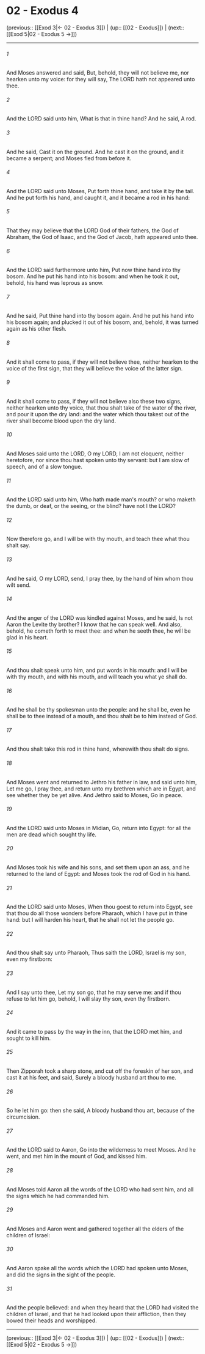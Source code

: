 # 02 - Exodus 4

(previous:: [[Exod 3|← 02 - Exodus 3]]) | (up:: [[02 - Exodus]]) | (next:: [[Exod 5|02 - Exodus 5 →]])

***


###### 1 
And Moses answered and said, But, behold, they will not believe me, nor hearken unto my voice: for they will say, The LORD hath not appeared unto thee. 

###### 2 
And the LORD said unto him, What is that in thine hand? And he said, A rod. 

###### 3 
And he said, Cast it on the ground. And he cast it on the ground, and it became a serpent; and Moses fled from before it. 

###### 4 
And the LORD said unto Moses, Put forth thine hand, and take it by the tail. And he put forth his hand, and caught it, and it became a rod in his hand: 

###### 5 
That they may believe that the LORD God of their fathers, the God of Abraham, the God of Isaac, and the God of Jacob, hath appeared unto thee. 

###### 6 
And the LORD said furthermore unto him, Put now thine hand into thy bosom. And he put his hand into his bosom: and when he took it out, behold, his hand was leprous as snow. 

###### 7 
And he said, Put thine hand into thy bosom again. And he put his hand into his bosom again; and plucked it out of his bosom, and, behold, it was turned again as his other flesh. 

###### 8 
And it shall come to pass, if they will not believe thee, neither hearken to the voice of the first sign, that they will believe the voice of the latter sign. 

###### 9 
And it shall come to pass, if they will not believe also these two signs, neither hearken unto thy voice, that thou shalt take of the water of the river, and pour it upon the dry land: and the water which thou takest out of the river shall become blood upon the dry land. 

###### 10 
And Moses said unto the LORD, O my LORD, I am not eloquent, neither heretofore, nor since thou hast spoken unto thy servant: but I am slow of speech, and of a slow tongue. 

###### 11 
And the LORD said unto him, Who hath made man's mouth? or who maketh the dumb, or deaf, or the seeing, or the blind? have not I the LORD? 

###### 12 
Now therefore go, and I will be with thy mouth, and teach thee what thou shalt say. 

###### 13 
And he said, O my LORD, send, I pray thee, by the hand of him whom thou wilt send. 

###### 14 
And the anger of the LORD was kindled against Moses, and he said, Is not Aaron the Levite thy brother? I know that he can speak well. And also, behold, he cometh forth to meet thee: and when he seeth thee, he will be glad in his heart. 

###### 15 
And thou shalt speak unto him, and put words in his mouth: and I will be with thy mouth, and with his mouth, and will teach you what ye shall do. 

###### 16 
And he shall be thy spokesman unto the people: and he shall be, even he shall be to thee instead of a mouth, and thou shalt be to him instead of God. 

###### 17 
And thou shalt take this rod in thine hand, wherewith thou shalt do signs. 

###### 18 
And Moses went and returned to Jethro his father in law, and said unto him, Let me go, I pray thee, and return unto my brethren which are in Egypt, and see whether they be yet alive. And Jethro said to Moses, Go in peace. 

###### 19 
And the LORD said unto Moses in Midian, Go, return into Egypt: for all the men are dead which sought thy life. 

###### 20 
And Moses took his wife and his sons, and set them upon an ass, and he returned to the land of Egypt: and Moses took the rod of God in his hand. 

###### 21 
And the LORD said unto Moses, When thou goest to return into Egypt, see that thou do all those wonders before Pharaoh, which I have put in thine hand: but I will harden his heart, that he shall not let the people go. 

###### 22 
And thou shalt say unto Pharaoh, Thus saith the LORD, Israel is my son, even my firstborn: 

###### 23 
And I say unto thee, Let my son go, that he may serve me: and if thou refuse to let him go, behold, I will slay thy son, even thy firstborn. 

###### 24 
And it came to pass by the way in the inn, that the LORD met him, and sought to kill him. 

###### 25 
Then Zipporah took a sharp stone, and cut off the foreskin of her son, and cast it at his feet, and said, Surely a bloody husband art thou to me. 

###### 26 
So he let him go: then she said, A bloody husband thou art, because of the circumcision. 

###### 27 
And the LORD said to Aaron, Go into the wilderness to meet Moses. And he went, and met him in the mount of God, and kissed him. 

###### 28 
And Moses told Aaron all the words of the LORD who had sent him, and all the signs which he had commanded him. 

###### 29 
And Moses and Aaron went and gathered together all the elders of the children of Israel: 

###### 30 
And Aaron spake all the words which the LORD had spoken unto Moses, and did the signs in the sight of the people. 

###### 31 
And the people believed: and when they heard that the LORD had visited the children of Israel, and that he had looked upon their affliction, then they bowed their heads and worshipped.

***

(previous:: [[Exod 3|← 02 - Exodus 3]]) | (up:: [[02 - Exodus]]) | (next:: [[Exod 5|02 - Exodus 5 →]])
